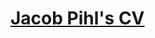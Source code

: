 # [Jacob Pihl's CV](https://github.com/jacobpihl/myCV/blob/master/Jacob%20Pihl%20-%20CV%20-%20English.pdf)
